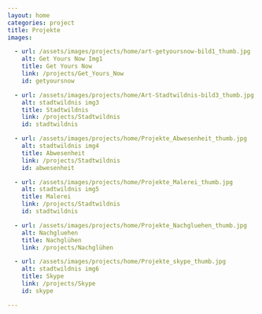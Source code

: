 ```yaml
---
layout: home
categories: project
title: Projekte
images:

  - url: /assets/images/projects/home/art-getyoursnow-bild1_thumb.jpg
    alt: Get Yours Now Img1
    title: Get Yours Now
    link: /projects/Get_Yours_Now
    id: getyoursnow

  - url: /assets/images/projects/home/Art-Stadtwildnis-bild3_thumb.jpg
    alt: stadtwildnis img3
    title: Stadtwildnis
    link: /projects/Stadtwildnis
    id: stadtwildnis

  - url: /assets/images/projects/home/Projekte_Abwesenheit_thumb.jpg
    alt: stadtwildnis img4
    title: Abwesenheit
    link: /projects/Stadtwildnis
    id: abwesenheit

  - url: /assets/images/projects/home/Projekte_Malerei_thumb.jpg
    alt: stadtwildnis img5
    title: Malerei
    link: /projects/Stadtwildnis
    id: stadtwildnis

  - url: /assets/images/projects/home/Projekte_Nachgluehen_thumb.jpg
    alt: Nachgluehen
    title: Nachglühen
    link: /projects/Nachglühen

  - url: /assets/images/projects/home/Projekte_skype_thumb.jpg
    alt: stadtwildnis img6
    title: Skype
    link: /projects/Skype
    id: skype

---
```

